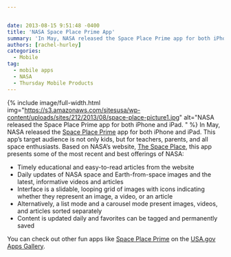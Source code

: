 ```yaml
---


date: 2013-08-15 9:51:48 -0400
title: 'NASA Space Place Prime App'
summary: 'In May, NASA released the Space Place Prime app for both iPhone and iPad. This app&amp;#8217;s target audience&nbsp;is not only kids, but for teachers, parents, and all space enthusiasts. Based on NASA&amp;#8217;s website, The Space Place, this app presents some'
authors: [rachel-hurley]
categories:
  - Mobile
tag:
  - mobile apps
  - NASA
  - Thursday Mobile Products
---
```


{% include image/full-width.html img="https://s3.amazonaws.com/sitesusa/wp-content/uploads/sites/212/2013/08/space-place-picture1.jpg" alt="NASA released the Space Place Prime app for both iPhone and iPad. " %}
In May, NASA released the [Space Place Prime](http://spaceplace.nasa.gov/ios/) app for both iPhone and iPad. This app&#8217;s target audience is not only kids, but for teachers, parents, and all space enthusiasts. Based on NASA&#8217;s website, [The Space Place](http://spaceplace.nasa.gov/ios/), this app presents some of the most recent and best offerings of NASA:

<div>
  <ul>
    <li>
      Timely educational and easy-to-read articles from the website
    </li>
    <li>
      Daily updates of NASA space and Earth-from-space images and the latest, informative videos and articles
    </li>
    <li>
      Interface is a slidable, looping grid of images with icons indicating whether they represent an image, a video, or an article
    </li>
    <li> Alternatively, a list mode and a carousel mode present images, videos, and articles sorted separately
    </li>
    <li>
      Content is updated daily and favorites can be tagged and permanently saved
    </li>
  </ul>
</div>

<div>
  You can check out other fun apps like <a href="http://apps.usa.gov/space-place-prime.shtml">Space Place Prime</a> on the <a href="http://apps.usa.gov/">USA.gov Apps Gallery</a>.
</div>